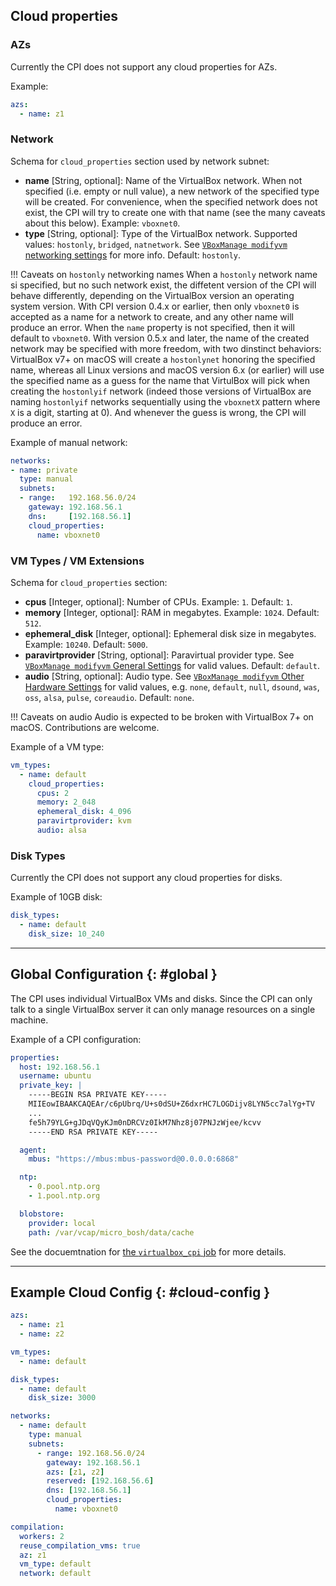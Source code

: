 ## Cloud properties

### AZs

Currently the CPI does not support any cloud properties for AZs.

Example:

```yaml
azs:
  - name: z1
```

### Network

Schema for `cloud_properties` section used by network subnet:

* **name** [String, optional]: Name of the VirtualBox network. When not
  specified (i.e. empty or null value), a new network of the specified type
  will be created. For convenience, when the specified network does not exist,
  the CPI will try to create one with that name (see the many caveats about
  this below). Example: `vboxnet0`.
* **type** [String, optional]: Type of the VirtualBox network. Supported
  values: `hostonly`, `bridged`, `natnetwork`.
  See [`VBoxManage modifyvm` networking settings][modifyvm_net_settings] for
  more info. Default: `hostonly`.

[modifyvm_net_settings]: https://www.virtualbox.org/manual/ch08.html#vboxmanage-modifyvm-networking

!!! Caveats on `hostonly` networking names
    When a `hostonly` network name si specified, but no such network exist,
    the diffetent version of the CPI will behave differently, depending on the
    VirtualBox version an operating system version.
    With CPI version 0.4.x or earlier, then only `vboxnet0` is accepted as a
    name for a network to create, and any other name will produce an error.
    When the `name` property is not specified, then it will default to
    `vboxnet0`.
    With version 0.5.x and later, the name of the created network may be
    specified with more freedom, with two dinstinct behaviors: VirtualBox v7+
    on macOS will create a `hostonlynet` honoring the specified name, whereas
    all Linux versions and macOS version 6.x (or earlier) will use the
    specified name as a guess for the name that VirtulBox will pick when
    creating the `hostonlyif` network (indeed those versions of VirtualBox are
    naming `hostonlyif` networks sequentially using the `vboxnetX` pattern
    where `X` is a digit, starting at 0). And whenever the guess is wrong, the
    CPI will produce an error.

Example of manual network:

```yaml
networks:
- name: private
  type: manual
  subnets:
  - range:   192.168.56.0/24
    gateway: 192.168.56.1
    dns:     [192.168.56.1]
    cloud_properties:
      name: vboxnet0
```

### VM Types / VM Extensions

Schema for `cloud_properties` section:

* **cpus** [Integer, optional]: Number of CPUs. Example: `1`. Default: `1`.
* **memory** [Integer, optional]: RAM in megabytes. Example: `1024`. Default:
  `512`.
* **ephemeral_disk** [Integer, optional]: Ephemeral disk size in megabytes.
  Example: `10240`. Default: `5000`.
* **paravirtprovider** [String, optional]: Paravirtual provider type. See
  [`VBoxManage modifyvm` General Settings][modifyvm_general_settings] for
  valid values. Default: `default`.
* **audio** [String, optional]: Audio type. See [`VBoxManage modifyvm` Other
  Hardware Settings][modifyvm_other_hardware] for valid values, e.g. `none`,
  `default`, `null`, `dsound`, `was`, `oss`, `alsa`, `pulse`, `coreaudio`.
  Default: `none`.

!!! Caveats on audio
    Audio is expected to be broken with VirtualBox 7+ on macOS. Contributions
    are welcome.

[modifyvm_general_settings]: https://www.virtualbox.org/manual/ch08.html#vboxmanage-modifyvm-general
[modifyvm_other_hardware]: https://www.virtualbox.org/manual/ch08.html#vboxmanage-modifyvm-other-hardware

Example of a VM type:

```yaml
vm_types:
  - name: default
    cloud_properties:
      cpus: 2
      memory: 2_048
      ephemeral_disk: 4_096
      paravirtprovider: kvm
      audio: alsa
```

### Disk Types

Currently the CPI does not support any cloud properties for disks.

Example of 10GB disk:

```yaml
disk_types:
  - name: default
    disk_size: 10_240
```

---
## Global Configuration {: #global }

The CPI uses individual VirtualBox VMs and disks. Since the CPI can only talk to a single VirtualBox server it can only manage resources on a single machine.

Example of a CPI configuration:

```yaml
properties:
  host: 192.168.56.1
  username: ubuntu
  private_key: |
    -----BEGIN RSA PRIVATE KEY-----
    MIIEowIBAAKCAQEAr/c6pUbrq/U+s0dSU+Z6dxrHC7LOGDijv8LYN5cc7alYg+TV
    ...
    fe5h79YLG+gJDqVQyKJm0nDRCVz0IkM7Nhz8j07PNJzWjee/kcvv
    -----END RSA PRIVATE KEY-----

  agent:
    mbus: "https://mbus:mbus-password@0.0.0.0:6868"

  ntp:
    - 0.pool.ntp.org
    - 1.pool.ntp.org

  blobstore:
    provider: local
    path: /var/vcap/micro_bosh/data/cache
```

See the docuemtnation for [the `virtualbox_cpi` job][virtualbox_cpi_job] for
more details.

[virtualbox_cpi_job]: https://bosh.io/jobs/virtualbox_cpi?source=github.com/cppforlife/bosh-virtualbox-cpi-release

---
## Example Cloud Config {: #cloud-config }

```yaml
azs:
  - name: z1
  - name: z2

vm_types:
  - name: default

disk_types:
  - name: default
    disk_size: 3000

networks:
  - name: default
    type: manual
    subnets:
      - range: 192.168.56.0/24
        gateway: 192.168.56.1
        azs: [z1, z2]
        reserved: [192.168.56.6]
        dns: [192.168.56.1]
        cloud_properties:
          name: vboxnet0

compilation:
  workers: 2
  reuse_compilation_vms: true
  az: z1
  vm_type: default
  network: default
```
